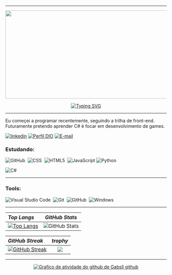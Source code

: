 ***
<div align ="center">
  
<img src = "https://simpleicons.org/icons/affinity.svg" role="img" height="275" width="550"></img>

<a href="https://git.io/typing-svg"><img src="https://readme-typing-svg.demolab.com?font=Cyberpunk&weight=900&pause=1000&color=00F0FF&background=FFF10900&center=true&vCenter=true&width=435&lines=%F0%9F%92%BB+Bem+vindo+ao+meu+perfil+%F0%9F%94%B0;Meu+nome+e+Gabriel." alt="Typing SVG" /></a>

***
</div>

Eu começei a programar recentemente, seguindo a trilha de front-end. Futuramente pretendo aprender C# é focar em desenvolvimento de games.

[![linkedin](https://img.shields.io/badge/linkedin-0A66C2?style=for-the-badge&logo=linkedin&logoColor=white)](www.linkedin.com/in/gabsll)
[![Perfil DIO](https://img.shields.io/badge/-Meu%20Perfil%20na%20DIO-30A3DC?style=for-the-badge)](https://web.dio.me/users/gabrielsr0302)
[![E-mail](https://img.shields.io/badge/-Email-000?style=for-the-badge&logo=microsoft-outlook&logoColor=E94D5F)](mailto:gabrielsr0302@gmail.com)




### Estudando:

![GitHub](https://img.shields.io/badge/-GitHub-0D1117?style=for-the-badge&logo=github&labelColor=0D1117)&nbsp;
![CSS](https://img.shields.io/badge/-CSS-0D1117?style=for-the-badge&logo=CSS3&logoColor=1572B6&labelColor=0D1117)&nbsp;
![HTML5](https://img.shields.io/badge/HTML5-E34F26?style=for-the-badge&logo=html5&logoColor=white)&nbsp;
![JavaScript](https://img.shields.io/badge/JavaScript-000?style=for-the-badge&logo=javascript)
![Python](https://img.shields.io/badge/Python-14354C?style=for-the-badge&logo=python&logoColor=white)&nbsp;

![C#](https://img.shields.io/badge/C%23-000?style=for-the-badge&logo=c-sharp&logoColor=823085)

***

<p align ="center">



### Tools:
![Visual Studio Code](https://img.shields.io/badge/-Visual%20Studio%20Code-0D1117?style=for-the-badge&logo=visual-studio-code&logoColor=007ACC&labelColor=0D1117)&nbsp;
![Git](https://img.shields.io/badge/-Git-0D1117?style=for-the-badge&logo=git&labelColor=0D1117)&nbsp;
![GitHub](https://img.shields.io/badge/-GitHub-0D1117?style=for-the-badge&logo=github&labelColor=0D1117)&nbsp;
![Windows](https://img.shields.io/badge/-Windows-0D1117?style=for-the-badge&logo=windows&labelColor=0D1117)&nbsp;
&nbsp;

***
<div align="center">

| *Top Langs* |*GitHub Stats*|
| :------------------ | :----------: |
| [![Top Langs](https://github-readme-stats.vercel.app/api/top-langs/?username=Gabsll&hide=null)](https://github.com/Gabsll/github-readme-stats) |![GitHub Stats](https://github-readme-stats.vercel.app/api?username=Gabsll&theme=transparent&bg_color=000&border_color=30A3DC&show_icons=true&icon_color=30A3DC&title_color=E94D5F&text_color=FFF)|

| *GitHub Streak* |*trophy*|
| :------------------ | :----------: |
| [![GitHub Streak](https://streak-stats.demolab.com?user=Gabsll&theme=neon-palenight&border_radius=10&locale=pt_BR&date_format=j%2Fn%5B%2FY%5D&mode=weekly&card_width=500&background=45%2C65DC98%2CFCEE09&border=00F0FF&stroke=00F0FF&ring=FF003C&fire=00F0FF&currStreakNum=050A0E&sideNums=050A0E&currStreakLabel=050A0E&sideLabels=050A0E&dates=050A0E&excludeDaysLabel=050A0E)](https://git.io/streak-stats) |<img src="[https://github-profile-trophy.vercel.app](https://github-readme-stats-ruby-one.vercel.app)/?username=Gabsll&theme=dracula&row=2&no-bg=true&column=3&margin-w=15&margin-h=15" />|
</div>
<div align="center">

***

[![Grafico de atividade do github de Gabsll github ](https://github-readme-activity-graph.vercel.app/graph?username=Gabsll&theme=github-compact)](https://github.com/Gabsll/github-readme-activity-graph)
</div>
